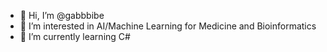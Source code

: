 - 👋 Hi, I’m @gabbbibe
- 👀 I’m interested in AI/Machine Learning for Medicine and Bioinformatics
- 🌱 I’m currently learning C#

<!---
gabbbibe/gabbbibe is a ✨ special ✨ repository because its `README.md` (this file) appears on your GitHub profile.
You can click the Preview link to take a look at your changes.
--->
